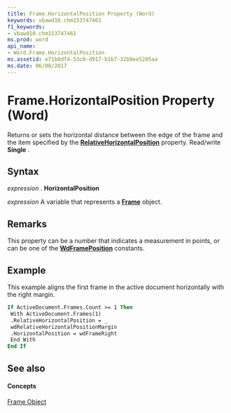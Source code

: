 ```yaml
---
title: Frame.HorizontalPosition Property (Word)
keywords: vbawd10.chm153747461
f1_keywords:
- vbawd10.chm153747461
ms.prod: word
api_name:
- Word.Frame.HorizontalPosition
ms.assetid: e71b0df4-53c0-d917-b1b7-32b0ee5205aa
ms.date: 06/08/2017
---
```



# Frame.HorizontalPosition Property (Word)

Returns or sets the horizontal distance between the edge of the frame and the item specified by the  **[RelativeHorizontalPosition](Word.Frame.RelativeHorizontalPosition.md)** property. Read/write **Single** .


## Syntax

 _expression_ . **HorizontalPosition**

 _expression_ A variable that represents a **[Frame](Word.Frame.md)** object.


## Remarks

This property can be a number that indicates a measurement in points, or can be one of the  **[WdFramePosition](Word.WdFramePosition.md)** constants.


## Example

This example aligns the first frame in the active document horizontally with the right margin.


```vb
If ActiveDocument.Frames.Count >= 1 Then 
 With ActiveDocument.Frames(1) 
 .RelativeHorizontalPosition = _ 
 wdRelativeHorizontalPositionMargin 
 .HorizontalPosition = wdFrameRight 
 End With 
End If
```


## See also


#### Concepts


[Frame Object](Word.Frame.md)

